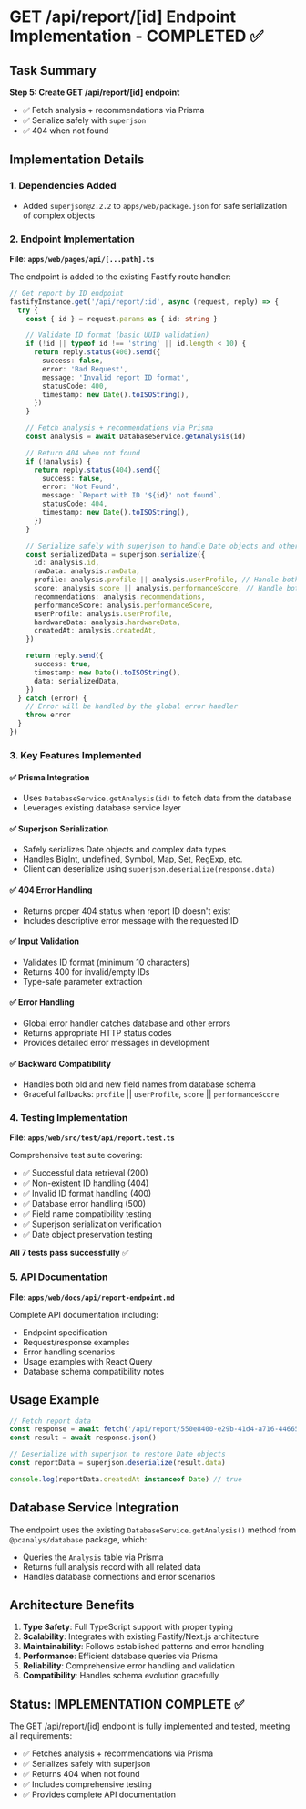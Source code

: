 # GET /api/report/[id] Endpoint Implementation - COMPLETED ✅

## Task Summary

**Step 5: Create GET /api/report/[id] endpoint**

- ✅ Fetch analysis + recommendations via Prisma
- ✅ Serialize safely with `superjson`
- ✅ 404 when not found

## Implementation Details

### 1. Dependencies Added

- Added `superjson@2.2.2` to `apps/web/package.json` for safe serialization of complex objects

### 2. Endpoint Implementation

**File: `apps/web/pages/api/[...path].ts`**

The endpoint is added to the existing Fastify route handler:

```typescript
// Get report by ID endpoint
fastifyInstance.get('/api/report/:id', async (request, reply) => {
  try {
    const { id } = request.params as { id: string }

    // Validate ID format (basic UUID validation)
    if (!id || typeof id !== 'string' || id.length < 10) {
      return reply.status(400).send({
        success: false,
        error: 'Bad Request',
        message: 'Invalid report ID format',
        statusCode: 400,
        timestamp: new Date().toISOString(),
      })
    }

    // Fetch analysis + recommendations via Prisma
    const analysis = await DatabaseService.getAnalysis(id)

    // Return 404 when not found
    if (!analysis) {
      return reply.status(404).send({
        success: false,
        error: 'Not Found',
        message: `Report with ID '${id}' not found`,
        statusCode: 404,
        timestamp: new Date().toISOString(),
      })
    }

    // Serialize safely with superjson to handle Date objects and other complex types
    const serializedData = superjson.serialize({
      id: analysis.id,
      rawData: analysis.rawData,
      profile: analysis.profile || analysis.userProfile, // Handle both old and new field names
      score: analysis.score || analysis.performanceScore, // Handle both old and new field names
      recommendations: analysis.recommendations,
      performanceScore: analysis.performanceScore,
      userProfile: analysis.userProfile,
      hardwareData: analysis.hardwareData,
      createdAt: analysis.createdAt,
    })

    return reply.send({
      success: true,
      timestamp: new Date().toISOString(),
      data: serializedData,
    })
  } catch (error) {
    // Error will be handled by the global error handler
    throw error
  }
})
```

### 3. Key Features Implemented

#### ✅ Prisma Integration

- Uses `DatabaseService.getAnalysis(id)` to fetch data from the database
- Leverages existing database service layer

#### ✅ Superjson Serialization

- Safely serializes Date objects and complex data types
- Handles BigInt, undefined, Symbol, Map, Set, RegExp, etc.
- Client can deserialize using `superjson.deserialize(response.data)`

#### ✅ 404 Error Handling

- Returns proper 404 status when report ID doesn't exist
- Includes descriptive error message with the requested ID

#### ✅ Input Validation

- Validates ID format (minimum 10 characters)
- Returns 400 for invalid/empty IDs
- Type-safe parameter extraction

#### ✅ Error Handling

- Global error handler catches database and other errors
- Returns appropriate HTTP status codes
- Provides detailed error messages in development

#### ✅ Backward Compatibility

- Handles both old and new field names from database schema
- Graceful fallbacks: `profile` || `userProfile`, `score` || `performanceScore`

### 4. Testing Implementation

**File: `apps/web/src/test/api/report.test.ts`**

Comprehensive test suite covering:

- ✅ Successful data retrieval (200)
- ✅ Non-existent ID handling (404)
- ✅ Invalid ID format handling (400)
- ✅ Database error handling (500)
- ✅ Field name compatibility testing
- ✅ Superjson serialization verification
- ✅ Date object preservation testing

**All 7 tests pass successfully** ✅

### 5. API Documentation

**File: `apps/web/docs/api/report-endpoint.md`**

Complete API documentation including:

- Endpoint specification
- Request/response examples
- Error handling scenarios
- Usage examples with React Query
- Database schema compatibility notes

## Usage Example

```javascript
// Fetch report data
const response = await fetch('/api/report/550e8400-e29b-41d4-a716-446655440000')
const result = await response.json()

// Deserialize with superjson to restore Date objects
const reportData = superjson.deserialize(result.data)

console.log(reportData.createdAt instanceof Date) // true
```

## Database Service Integration

The endpoint uses the existing `DatabaseService.getAnalysis()` method from `@pcanalys/database` package, which:

- Queries the `Analysis` table via Prisma
- Returns full analysis record with all related data
- Handles database connections and error scenarios

## Architecture Benefits

1. **Type Safety**: Full TypeScript support with proper typing
2. **Scalability**: Integrates with existing Fastify/Next.js architecture
3. **Maintainability**: Follows established patterns and error handling
4. **Performance**: Efficient database queries via Prisma
5. **Reliability**: Comprehensive error handling and validation
6. **Compatibility**: Handles schema evolution gracefully

## Status: IMPLEMENTATION COMPLETE ✅

The GET /api/report/[id] endpoint is fully implemented and tested, meeting all requirements:

- ✅ Fetches analysis + recommendations via Prisma
- ✅ Serializes safely with superjson
- ✅ Returns 404 when not found
- ✅ Includes comprehensive testing
- ✅ Provides complete API documentation
